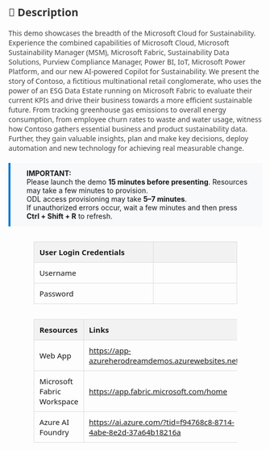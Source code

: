 <style>
  table {
    width: 80%;
    margin: 30px auto;
    border-collapse: collapse;
    font-family: 'Segoe UI', sans-serif;
    font-size: 15px;
  }

  th {
    background: #f2f2f2;
    padding: 10px;
    text-align: left;
    border: 1px solid #ddd;
  }

  td {
    width: 900px;
    height: 10px;
    padding: 10px;
    text-align: left;
    border: 1px solid #ddd;
  }

  .description {
    margin: 0 auto;
    font-family: 'Segoe UI', sans-serif;
    font-size: 14px;
    color: #444;
  }

  .highlight-box {
    background: #f8f9fa;
    padding: 12px 24px 12px 32px; /* Top, Right, Bottom, Left */
    border-left: 4px solid #0078d4;
    margin: 20px auto;
    font-size: 14px;
    text-align: left;
}

</style>

<div class="description">
  <h2 style="color: #333;">📄 Description</h2>
  <p>
    This demo showcases the breadth of the Microsoft Cloud for Sustainability. Experience the combined capabilities of Microsoft Cloud, Microsoft Sustainability Manager (MSM), Microsoft Fabric, Sustainability Data Solutions, Purview Compliance Manager, Power BI, IoT, Microsoft Power Platform, and our new AI-powered Copilot for Sustainability. We present the story of Contoso, a fictitious multinational retail conglomerate, who uses the power of an ESG Data Estate running on Microsoft Fabric to evaluate their current KPIs and drive their business towards a more efficient sustainable future. From tracking greenhouse gas emissions to overall energy consumption, from employee churn rates to waste and water usage, witness how Contoso gathers essential business and product sustainability data. Further, they gain valuable insights, plan and make key decisions, deploy automation and new technology for achieving real measurable change.
  </p>
</div>

<div class="highlight-box">
  <strong>IMPORTANT:</strong><br>
  Please launch the demo <strong>15 minutes before presenting</strong>. Resources may take a few minutes to provision.<br>
  ODL access provisioning may take <strong>5–7 minutes</strong>.<br>
  If unauthorized errors occur, wait a few minutes and then press <strong>Ctrl + Shift + R</strong> to refresh.
</div>

<!-- Auth Table -->

| **User Login Credentials** |                                       |
|-----------------|---------------------------------------|
| Username    | <inject key="AzureAdUserEmail" />     |
| Password   | <inject key="AzureAdUserPassword" />  |


<!-- Resource Details Table -->
<table>
  <thead>
    <tr>
      <th>Resources</th>
      <th>Links</th>
    </tr>
  </thead>
  <tbody>
    <tr>
      <td>Web App</td>
      <td>
        <a href="https://app-azureherodreamdemos.azurewebsites.net/" target="_blank">
          https://app-azureherodreamdemos.azurewebsites.net/
        </a>
      </td>
    </tr>
    <tr>
    <td>Microsoft Fabric Workspace</td>
    <td>
        <a href="https://app.fabric.microsoft.com/home" target="_blank">
          https://app.fabric.microsoft.com/home
        </a>
    </td>
    </tr>
    <tr>
    <td>Azure AI Foundry</td>
    <td>
        <a href="https://ai.azure.com/?tid=f94768c8-8714-4abe-8e2d-37a64b18216a" target="_blank">
          https://ai.azure.com/?tid=f94768c8-8714-4abe-8e2d-37a64b18216a
        </a>
    </td>
    </tr>
  </tbody>
</table>
